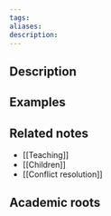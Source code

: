 ```yaml
---
tags: 
aliases: 
description:
---
```


## Description


## Examples 


## Related notes 
- [[Teaching]]
- [[Children]]
- [[Conflict resolution]]

## Academic roots
